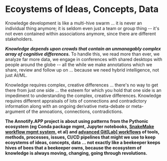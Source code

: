 # Ecoystems of Ideas, Concepts, Data

Knowledge development is like a multi-hive swarm ... it is never an individual thing anymore; it is seldom even just a team or group thing -- it's not even contained within associations anymore, since there are different stakeholders.

***Knowledge depends upon crowds that contain an unmanagably complex array of cognitive differences.***  To handle this, we read more than ever, we analyze far more data, we engage in conferences with shared desktops with people around the globe -- all the while we make annotations which we share, review and follow up on ... because we need hybrid intelligence, not just AI/ML.

Knowledge requires complex, creative differences ... there's no way to get there from just one side ... the esteem for which you hold that one side is an impediment to understanding the complex, creative differences. Knowledge requires different appraisals of lots of connections and contradictory information along with an ongoing derivative meta-debate or meta-argument of the annoations, connections, contradictions.

**The Annotify.APP project is about using patterns from the Pythonic ecosystem (eg Conda package mgmt, Jupyter notebooks, [SnakeMake workflow mgmt system](https://snakemake.readthedocs.io/en/stable/), et al) and [advanced Git[Lab] workflows](https://docs.gitlab.com/ee/topics/gitlab_flow.html) of tools, methods, processes, issues, CI/CD pipelines that might we use to keep ecoystems of ideas, concepts, data ... not exactly like a beekeeper keeps hives of bees that a beekeeper owns, because the ecosystem of knowledge is always moving, changing, going through revolutions.**
